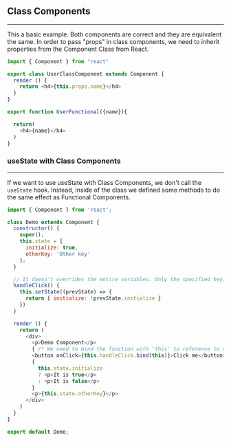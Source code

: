 ## Class Components
****

This a basic example. Both components are correct and they are equivalent the same. In order to pass "props" in class components, we need to inherit properties from the Component Class from React.

```javascript
import { Component } from "react"

export class UserClassComponent extends Component {
  render () {
    return <h4>{this.props.name}</h4>
  }
}

export function UserFunctional({name}){

  return(
    <h4>{name}</h4>
  )
}
```


### useState with Class Components
****

If we want to use useState with Class Components, we don't call the `useState` hook. Instead, inside of the class we defined
some methods to do the same effect as Functional Components.

```javascript
import { Component } from 'react';

class Demo extends Component {
  constructor() {
    super();
    this.state = {
      initialize: true,
      otherKey: 'Other key'
    };
  }

  // It doesn't overrides the entire variables. Only the specified key.
  handleClick() {
    this.setState((prevState) => {
      return { initialize: !prevState.initialize }
    })
  }

  render () {
    return (
      <div>
        <p>Demo Component</p>
        { /* We need to bind the function with 'this' to reference to the this.state component */ }
        <button onClick={this.handleClick.bind(this)}>Click me</button>
        {
          this.state.initialize
          ? <p>It is true</p>
          : <p>It is false</p>
        }
        <p>{this.state.otherKey}</p>
      </div>
    )
  }
}

export default Demo;
```
